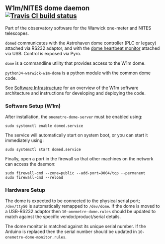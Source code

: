 ## W1m/NITES dome daemon [![Travis CI build status](https://travis-ci.org/warwick-one-metre/domed.svg?branch=master)](https://travis-ci.org/warwick-one-metre/domed)

Part of the observatory software for the Warwick one-meter and NITES telescopes.

`domed` communicates with the Astrohaven dome controller (PLC or legacy) attached via RS232 adaptor, and with the [dome heartbeat monitor](https://github.com/warwick-one-metre/dome-heartbeat-monitor) attached via USB.  Control is exposed via Pyro.

`dome` is a commandline utility that provides access to the W1m dome.

`python34-warwick-w1m-dome` is a python module with the common dome code.

See [Software Infrastructure](https://github.com/warwick-one-metre/docs/wiki/Software-Infrastructure) for an overview of the W1m software architecture and instructions for developing and deploying the code.

### Software Setup (W1m)

After installation, the `onemetre-dome-server` must be enabled using:
```
sudo systemctl enable domed.service
```

The service will automatically start on system boot, or you can start it immediately using:
```
sudo systemctl start domed.service
```

Finally, open a port in the firewall so that other machines on the network can access the daemon:
```
sudo firewall-cmd --zone=public --add-port=9004/tcp --permanent
sudo firewall-cmd --reload
```

### Hardware Setup

The dome is expected to be connected to the physical serial port; `/dev/ttyS0` is automatically remapped to `/dev/dome`.
If the dome is moved to a USB-RS232 adaptor then `10-onemetre-dome.rules` should be updated to match against the specific vendor/product/serial details.

The dome monitor is matched against its unique serial number.  If the Arduino is replaced then the serial number should be updated in `10-onemetre-dome-monitor.rules`.
